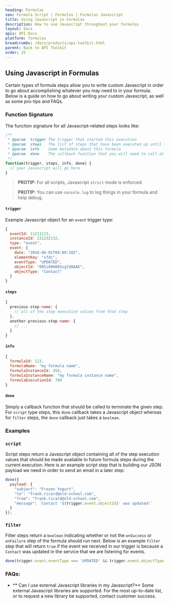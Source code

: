```yaml
---
heading: Formulas
seo: Formula Script | Formulas | Formulas Javascript
title: Using Javascript in Formulas
description: How to use Javascript throughout your formulas
layout: docs
apis: API Docs
platform: formulas
breadcrumbs: /docs/products/api-toolkit.html
parent: Back to API Toolkit
order: 25
---
```


## Using Javascript in Formulas
Certain types of formula steps allow you to write custom Javascript in order to go about accomplishing whatever you may need to in your formula.  Below is a guide on how to go about writing your custom Javascript, as well as some pro-tips and FAQs.

### Function Signature
The function signature for all Javascript-related steps looks like:
```javascript
/**
 * @param  trigger The trigger that started this execution
 * @param  steps   The list of steps that have been executed up until this point for this execution
 * @param  info    Some metadata about this formula
 * @param  done    The callback function that you will need to call at the end of your script step
 */
function(trigger, steps, info, done) {
  // your Javascript will go here
}
```

> __PROTIP:__ For all scripts, Javascript `strict` mode is enforced.

> __PROTIP:__ You can use `console.log` to log things in your formula and help debug.

#### `trigger`
Example Javascript object for an `event` trigger type:
```javascript
{
  eventId: 11211123,
  instanceId: 231232132,
  type: "event",
  event: {
    date: "2016-06-01T04:09:10Z",
    elementKey: "sfdc",
    eventType: "UPDATED",
    objectId: "005i000003sgTd0AAE",
    objectType: "Contact"
  }
}
```
#### `steps`

```javascript
{
  previous-step-name: {
    // all of the step execution values from that step
  },
  another-previous-step-name: {
    // ...
  }
}
```

#### `info`
```javascript
{
  formulaId: 123,
  formulaName: "my formula name",
  formulaInstanceId: 456,
  formulaInstanceName: "my formula instance name",
  formulaExecutionId: 789
}

```

#### `done`
Simply a callback function that should be called to terminate the given step.  For `script` type steps, this `done` callback takes a Javascript object whereas for `filter` steps, the `done` callback just takes a `boolean`.

### Examples

### `script`
Script steps return a Javascript object containing all of the step execution values that should be made available to future formula steps during the current execution.  Here is an example script step that is building our JSON payload we need in order to send an email in a later step:
```javascript
done({
  payload: {
    "subject": "Frozen Yogurt",
    "to": "frank.ricard@old-school.com",
    "from": "frank.ricard@old-school.com",
    "message": `Contact '${trigger.event.objectId}' was updated!`
  }
});
```

### `filter`
Filter steps return a `boolean` indicating whether or not the `onSuccess` or `onFailure` step of the formula should run next.  Below is an example `filter` step that will return `true` if the event we received in our trigger is because a `Contact` was updated in the service that we are listening for events.
```javascript
done(trigger.event.eventType === 'UPDATED' && trigger.event.objectType === 'Contact');
```

### FAQs:

* ** Can I use external Javascript libraries in my Javascript?**
Some external Javascript libraries are supported.  For the most up-to-date list, or to request a new library be supported, contact customer success.
